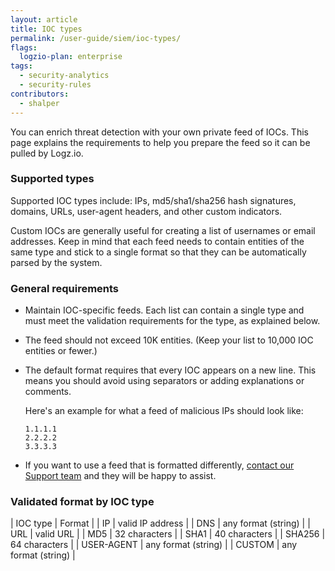 ```yaml
---
layout: article
title: IOC types
permalink: /user-guide/siem/ioc-types/
flags:
  logzio-plan: enterprise
tags:
  - security-analytics
  - security-rules
contributors:
  - shalper
---
```


You can enrich threat detection with your own private feed of IOCs.
This page explains the requirements to help you prepare the feed so it can be pulled by Logz.io.

### Supported types

Supported IOC types include: IPs, md5/sha1/sha256 hash signatures, domains, URLs, user-agent headers, and other custom indicators.

Custom IOCs are generally useful for creating a list of usernames or email addresses. Keep in mind that each feed needs to contain entities of the same type and stick to a single format so that they can be automatically parsed by the system.

### General requirements

* Maintain IOC-specific feeds. Each list can contain a single type and must meet the validation requirements for the type, as explained below.
* The feed should not exceed 10K entities. (Keep your list to 10,000 IOC entities or fewer.)
* The default format requires that every IOC appears on a new line. This means you should avoid using separators or adding explanations or comments.

  Here's an example for what a feed of malicious IPs should look like:

  ```
  1.1.1.1
  2.2.2.2
  3.3.3.3
  ```
* If you want to use a feed that is formatted differently, <a class="intercom-launch" href="mailto:help@logz.io">contact our Support team</a> and they will be happy to assist.
### Validated format by IOC type

| IOC type | Format |
| IP | valid IP address |
| DNS | any format (string) |
| URL  | valid URL |
| MD5 | 32 characters |
| SHA1 | 40 characters |
| SHA256 | 64 characters |
| USER-AGENT | any format (string)  |
| CUSTOM | any format (string)  |
